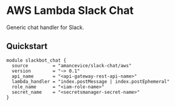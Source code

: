# AWS Lambda Slack Chat

Generic chat handler for Slack.

## Quickstart

```hcl
module slackbot_chat {
  source         = "amancevice/slack-chat/aws"
  version        = "~> 0.1"
  api_name       = "<api-gateway-rest-api-name>"
  lambda_handler = "index.postMessage | index.postEphemeral"
  role_name      = "<iam-role-name>"
  secret_name    = "<secretsmanager-secret-name>"
}
```
